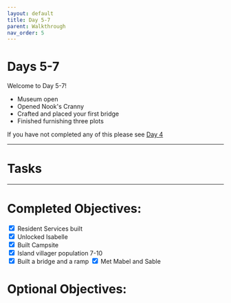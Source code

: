 ```yaml
---
layout: default
title: Day 5-7
parent: Walkthrough
nav_order: 5
---
```


# Days 5-7
Welcome to Day 5-7!
- Museum open
- Opened Nook's Cranny
- Crafted and placed your first bridge
- Finished furnishing three plots


If you have not completed any of this please see [Day 4](https://chibisnorlax.github.io/acnhbeginners/walkthrough/day%204/)
* * *

# Tasks


* * *

# Completed Objectives:
<div>
  <input type="checkbox" checked="yes"/>  
    <label>Resident Services built</label> <br>
  <input type="checkbox" checked="yes"/>
    <label>Unlocked Isabelle</label> <br>
  <input type="checkbox" checked="yes"/>
    <lebel>Built Campsite</label> <br>
  <input type="checkbox" checked="yes"/>
    <lebel>Island villager population 7-10</label> <br>
  <input type="checkbox" checked="yes"/>
    <label>Built a bridge and a ramp</label>
  <input type="checkbox" checked="yes"/>
    <label>Met Mabel and Sable</label> <br>
</div>


# Optional Objectives:

